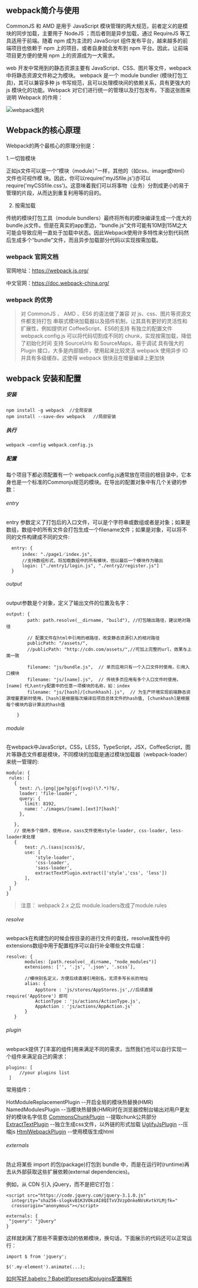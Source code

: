 ## webpack简介与使用

CommonJS 和 AMD 是用于 JavaScript 模块管理的两大规范，前者定义的是模块的同步加载，主要用于 NodeJS ；而后者则是异步加载，通过 RequireJS 等工具适用于前端。随着 npm 成为主流的 JavaScript 组件发布平台，越来越多的前端项目也依赖于 npm 上的项目，或者自身就会发布到 npm 平台。因此，让前端项目更方便的使用 npm 上的资源成为一大需求。

web 开发中常用到的静态资源主要有 JavaScript、CSS、图片等文件，webpack 中将静态资源文件称之为模块。 webpack 是一个 module bundler (模块打包工具)，其可以兼容多种 js 书写规范，且可以处理模块间的依赖关系，具有更强大的 js 模块化的功能。Webpack 对它们进行统一的管理以及打包发布，下面这张图来说明 Webpack 的作用：

![webpack图片](http://img.pfan123.com/webpack/webpack1_1.png)

## Webpack的核心原理

Webpack的两个最核心的原理分别是：

1.一切皆模块

正如js文件可以是一个“模块（module）”一样，其他的（如css、image或html）文件也可视作模 块。因此，你可以require('myJSfile.js')亦可以require('myCSSfile.css')。这意味着我们可以将事物（业务）分割成更小的易于管理的片段，从而达到重复利用等的目的。

2. 按需加载

传统的模块打包工具（module bundlers）最终将所有的模块编译生成一个庞大的bundle.js文件。但是在真实的app里边，“bundle.js”文件可能有10M到15M之大可能会导致应用一直处于加载中状态。因此Webpack使用许多特性来分割代码然后生成多个“bundle”文件，而且异步加载部分代码以实现按需加载。

### webpack 官网文档

官网地址：https://webpack.js.org/

中文官网：https://doc.webpack-china.org/


### webpack 的优势

> 对 CommonJS 、 AMD 、ES6 的语法做了兼容
> 对 js、css、图片等资源文件都支持打包
> 串联式模块加载器以及插件机制，让其具有更好的灵活性和扩展性，例如提供对 CoffeeScript、ES6的支持
> 有独立的配置文件 webpack.config.js
> 可以将代码切割成不同的 chunk，实现按需加载，降低了初始化时间
> 支持 SourceUrls 和 SourceMaps，易于调试
> 具有强大的 Plugin 接口，大多是内部插件，使用起来比较灵活
> webpack 使用异步 IO 并具有多级缓存。这使得 webpack 很快且在增量编译上更加快

## webpack 安装和配置

##### 安装

```
npm install -g webpack  //全局安装
npm install --save-dev webpack   //局部安装
```

##### 执行

```
webpack —config webpack.config.js
```

##### 配置

每个项目下都必须配置有一个 webpack.config.js通常放在项目的根目录中，它本身也是一个标准的Commonjs规范的模块。在导出的配置对象中有几个关键的参数：

###### entry

entry 参数定义了打包后的入口文件，可以是个字符串或数组或者是对象；如果是数组，数组中的所有文件会打包生成一个filename文件；如果是对象，可以将不同的文件构建成不同的文件:

```
  entry: {
      index: "./page1／index.js",  
      //支持数组形式，将加载数组中的所有模块，但以最后一个模块作为输出
      login: ["./entry1/login.js", "./entry2/register.js"]
  }
```

###### output

output参数是个对象，定义了输出文件的位置及名字：

```
output: {
        path: path.resolve(__dirname, "build"), //打包输出路径，建议绝对路径
        
        // 配置文件在html中引用的根路径，改变静态资源引入的相对路径
        publicPath: "/assets/",
        //publicPath: "http://cdn.com/assets/",//可加上完整的url，效果与上面一致

        filename: "js/bundle.js",  // 单页应用只有一个入口文件时使用，引用入口模块
        filename: "js/[name].js",  // 传统多页应用有多个入口文件时使用，[name] 代入entry配置中的任意一项模块的名称，如：index
        filename: "js/[hash]/[chunkhash].js",  // 为生产环境实现前端静态资源增量更新时使用，[hash]是根据每次编译后项目总体文件的hash值, [chunkhash]是根据每个模块内容计算出的hash值
        
    }
```

###### module

在webpack中JavaScript，CSS，LESS，TypeScript，JSX，CoffeeScript，图片等静态文件都是模块，不同模块的加载是通过模块加载器（webpack-loader）来统一管理的:
```
module: {
 rules: [
   {
     test: /\.(png|jpe?g|gif|svg)(\?.*)?$/,
     loader: 'file-loader',
     query: {
       limit: 8192,
       name: './images/[name].[ext]?[hash]'
     },

   },     
   // 使用多个插件，使用use，sass文件使用style-loader, css-loader, less-loader来处理
   {
       test: /\.(sass|scss)$/,
       use: [
           'style-loader',
           'css-loader',
           'sass-loader',
           extractTextPlugin.extract(['style','css', 'less'])     
       ],
   }
 ]
}
```

> 注意： webpack 2.x 之后 module.loaders改成了module.rules

###### resolve

webpack在构建包的时候会按目录的进行文件的查找，resolve属性中的extensions数组中用于配置程序可以自行补全哪些文件后缀：

```
resolve: {
       modules: [path.resolve(__dirname, "node_modules")]
       extensions: ['', '.js', '.json', '.scss'],

       //模块别名定义，方便后续直接引用别名，无须多写长长的地址
       alias: {
           AppStore : 'js/stores/AppStores.js',//后续直接 require('AppStore') 即可
           ActionType : 'js/actions/ActionType.js',
           AppAction : 'js/actions/AppAction.js'
       }
   }
```

###### plugin

webpack提供了[丰富的组件]用来满足不同的需求，当然我们也可以自行实现一个组件来满足自己的需求：

```
plugins: [
     //your plugins list
 ]
```
常用插件：

HotModuleReplacementPlugin --开启全局的模块热替换(HMR)
NamedModulesPlugin --当模块热替换(HMR)时在浏览器控制台输出对用户更友好的模块名字信息
[CommonsChunkPlugin](https://github.com/webpack/webpack/tree/master/examples/multiple-commons-chunks#webpackconfigjs) --提取chunk公共部分
[ExtractTextPlugin](https://github.com/webpack-contrib/extract-text-webpack-plugin) --独立生成css文件，以外链的形式加载
[UglifyJsPlugin](https://github.com/webpack-contrib/uglifyjs-webpack-plugin) --压缩js
[HtmlWebpackPlugin](https://github.com/jantimon/html-webpack-plugin) --使用模版生成html

###### externals
防止将某些 import 的包(package)打包到 bundle 中，而是在运行时(runtime)再去从外部获取这些扩展依赖(external dependencies)。

例如，从 CDN 引入 jQuery，而不是把它打包：

```
<script src="https://code.jquery.com/jquery-3.1.0.js"
  integrity="sha256-slogkvB1K3VOkzAI8QITxV3VzpOnkeNVsKvtkYLMjfk="
  crossorigin="anonymous"></script>
```
```
externals: {
 "jquery": "jQuery"
}
```
这样就剥离了那些不需要改动的依赖模块，换句话，下面展示的代码还可以正常运行：

```
import $ from 'jquery';

$('.my-element').animate(...);

```

[如何写好.babelrc？Babel的presets和plugins配置解析](https://zhuanlan.zhihu.com/p/24224107)